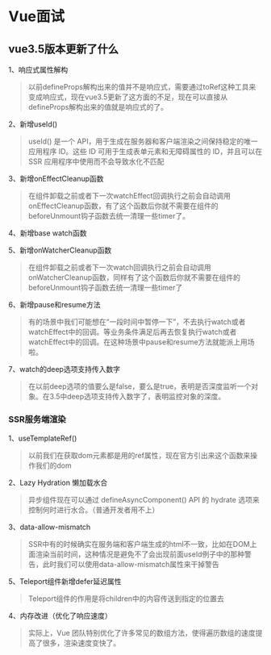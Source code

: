 # Vue面试

## vue3.5版本更新了什么

1、响应式属性解构
> 以前defineProps解构出来的值并不是响应式，需要通过toRef这种工具来变成响应式，现在vue3.5更新了这方面的不足，现在可以直接从defineProps解构出来的值就是响应式的了。

2、新增useId()
> useId() 是一个 API，用于生成在服务器和客户端渲染之间保持稳定的唯一应用程序 ID。这些 ID 可用于生成表单元素和无障碍属性的 ID，并且可以在 SSR 应用程序中使用而不会导致水化不匹配

3、新增onEffectCleanup函数
> 在组件卸载之前或者下一次watchEffect回调执行之前会自动调用onEffectCleanup函数，有了这个函数后你就不需要在组件的beforeUnmount钩子函数去统一清理一些timer了。

4、新增base watch函数

5、新增onWatcherCleanup函数
> 在组件卸载之前或者下一次watch回调执行之前会自动调用onWatcherCleanup函数，同样有了这个函数后你就不需要在组件的beforeUnmount钩子函数去统一清理一些timer了

6、新增pause和resume方法
> 有的场景中我们可能想在“一段时间中暂停一下”，不去执行watch或者watchEffect中的回调。等业务条件满足后再去恢复执行watch或者watchEffect中的回调。在这种场景中pause和resume方法就能派上用场啦。

7、watch的deep选项支持传入数字
> 在以前deep选项的值要么是false，要么是true，表明是否深度监听一个对象。在3.5中deep选项支持传入数字了，表明监控对象的深度。

### SSR服务端渲染
1、useTemplateRef()
> 以前我们在获取dom元素都是用的ref属性，现在官方引出来这个函数来操作我们的dom

2、Lazy Hydration  懒加载水合
> 异步组件现在可以通过 defineAsyncComponent() API 的 hydrate 选项来控制何时进行水合。（普通开发者用不上）

3、data-allow-mismatch
> SSR中有的时候确实在服务端和客户端生成的html不一致，比如在DOM上面渲染当前时间，这种情况是避免不了会出现前面useId例子中的那种警告，此时我们可以使用data-allow-mismatch属性来干掉警告

5、Teleport组件新增defer延迟属性
> Teleport组件的作用是将children中的内容传送到指定的位置去

4、内存改进（优化了响应速度）
> 实际上，Vue 团队特别优化了许多常见的数组方法，使得遍历数组的速度提高了很多，渲染速度变快了。